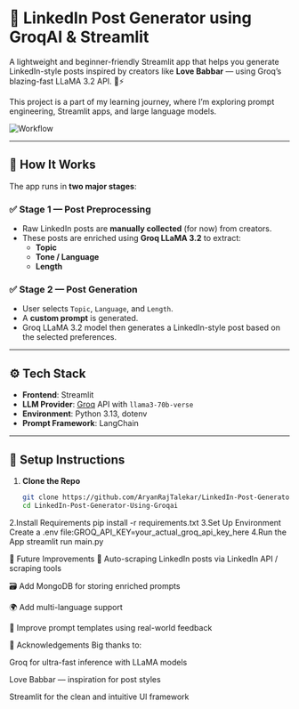 # 🚀 LinkedIn Post Generator using GroqAI & Streamlit

A lightweight and beginner-friendly Streamlit app that helps you generate LinkedIn-style posts inspired by creators like **Love Babbar** — using Groq’s blazing-fast LLaMA 3.2 API. 🧠⚡

This project is a part of my learning journey, where I’m exploring prompt engineering, Streamlit apps, and large language models.

![Workflow](architexture.jpg)

---

## 🧩 How It Works

The app runs in **two major stages**:

### ✅ Stage 1 — Post Preprocessing
- Raw LinkedIn posts are **manually collected** (for now) from creators.
- These posts are enriched using **Groq LLaMA 3.2** to extract:
  - **Topic**
  - **Tone / Language**
  - **Length**

### ✅ Stage 2 — Post Generation
- User selects `Topic`, `Language`, and `Length`.
- A **custom prompt** is generated.
- Groq LLaMA 3.2 model then generates a LinkedIn-style post based on the selected preferences.

---

## ⚙️ Tech Stack

- **Frontend**: Streamlit
- **LLM Provider**: [Groq](https://groq.com) API with `llama3-70b-verse`
- **Environment**: Python 3.13, dotenv
- **Prompt Framework**: LangChain

---

## 🔧 Setup Instructions

1. **Clone the Repo**
   ```bash
   git clone https://github.com/AryanRajTalekar/LinkedIn-Post-Generator-Using-Groqai.git
   cd LinkedIn-Post-Generator-Using-Groqai
2.Install Requirements
  pip install -r requirements.txt
3.Set Up Environment
  Create a .env file:GROQ_API_KEY=your_actual_groq_api_key_here
4.Run the App
  streamlit run main.py

🚧 Future Improvements
🔄 Auto-scraping LinkedIn posts via LinkedIn API / scraping tools

🗃️ Add MongoDB for storing enriched prompts

🌍 Add multi-language support

🧪 Improve prompt templates using real-world feedback


🙌 Acknowledgements
Big thanks to:

Groq for ultra-fast inference with LLaMA models

Love Babbar — inspiration for post styles

Streamlit for the clean and intuitive UI framework
